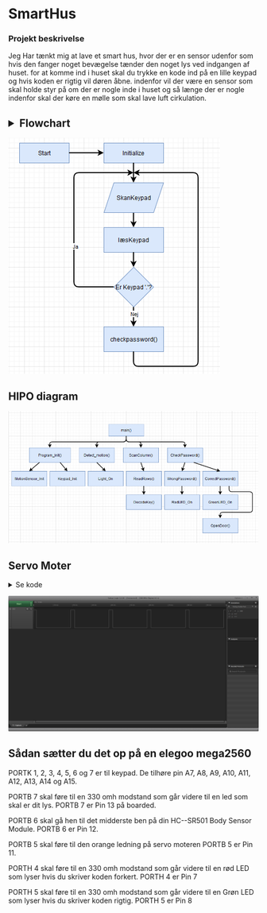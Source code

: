 # SmartHus

### Projekt beskrivelse
Jeg Har tænkt mig at lave et smart hus, hvor der er en sensor udenfor som hvis den fanger noget bevægelse tænder den noget lys ved indgangen af huset. for at komme ind i huset skal du trykke en kode ind på en lille keypad og hvis koden er rigtig vil døren åbne. indenfor vil der være en sensor som skal holde styr på om der er nogle inde i huset og så længe der er nogle indenfor skal der køre en mølle som skal lave luft cirkulation.

## <details><summary>Flowchart</summary>
	
![image](Pictures/Flowchart.PNG)
	
</details>

## HIPO diagram
![image](Pictures/HIPODiagram.PNG)
## Servo Moter
<details><summary>Se kode</summary>
	
```c
// Compare Output Mode: Fast PWM Mode: Clear OC1A on Compare Match, set OC1A at BOTTOM, non-inverting mode (Table 17-5)
TCCR1A |= (1<<COM1A1);
	
//Waveform Generation Mode: Mode 8 Fast PWM: WGMn3 = 1 (Table 17-2)
TCCR1B |= (1 << WGM13);
	
// Clock Select Bit: clk/8 prescaling: CS = 011 : = 1, CS11 = 1 (Table 17-6), frekv. = 50Hz
TCCR1B |= (1<<CS11);
	
ICR1 = 20000;
```
	
</details>

![image](Pictures/ServoMoter.png)

## Sådan sætter du det op på en elegoo mega2560
PORTK 1, 2, 3, 4, 5, 6 og 7 er til keypad.
De tilhøre pin A7, A8, A9, A10, A11, A12, A13, A14 og A15.

PORTB 7 skal føre til en 330 omh modstand som går videre til en led som skal er dit lys.
PORTB 7 er Pin 13 på boarded.

PORTB 6 skal gå hen til det midderste ben på din HC--SR501 Body Sensor Module.
PORTB 6 er Pin 12.

PORTB 5 skal føre til den orange ledning på servo moteren
PORTB 5 er Pin 11.

PORTH 4 skal føre til en 330 omh modstand som går videre til en rød LED som lyser hvis du skriver koden forkert.
PORTH 4 er Pin 7

PORTH 5 skal føre til en 330 omh modstand som går videre til en Grøn LED som lyser hvis du skriver koden rigtig.
PORTH 5 er Pin 8
